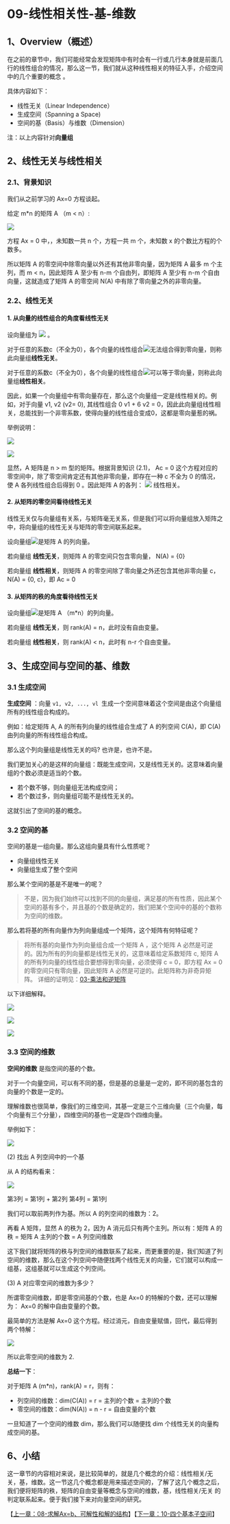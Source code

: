 # 09-线性相关性-基-维数

## 1、Overview（概述）

在之前的章节中，我们可能经常会发现矩阵中有时会有一行或几行本身就是前面几行的线性组合的情况，那么这一节，我们就从这种线性相关的特征入手，介绍空间中的几个重要的概念 。

具体内容如下：

* 线性无关（Linear Independence）
* 生成空间（Spanning a Space)   
* 空间的基（Basis）与维数（Dimension）

注：以上内容针对**向量组**

## 2、线性无关与线性相关

### 2.1、背景知识

我们从之前学习的 Ax=0 方程谈起。

给定 m*n 的矩阵 A （m < n）:

![](../images/09/LA_9_1.jpg)

方程 Ax = 0 中，，未知数一共 n 个，方程一共 m 个，未知数 x 的个数比方程的个数多。

所以矩阵 A 的零空间中除零向量以外还有其他非零向量，因为矩阵 A 最多 m 个主列，而 m < n，因此矩阵 A 至少有 n-m 个自由列，即矩阵 A 至少有 n-m 个自由向量，这就造成了矩阵 A 的零空间 N(A) 中有除了零向量之外的非零向量。

### 2.2、线性无关

#### 1. 从向量的线性组合的角度看线性无关

设向量组为 ![](../images/09/LA_9_2.png) 。

对于任意的系数c（不全为0），各个向量的线性组合![](../images/09/LA_9_3.png)无法组合得到零向量，则称此向量组**线性无关**。

对于任意的系数c（不全为0），各个向量的线性组合![](../images/09/LA_9_3.png)可以等于零向量，则称此向量组**线性相关**。

因此，如果一个向量组中有零向量存在，那么这个向量组一定是线性相关的。例如，对于向量 v1, v2 (v2= 0), 其线性组合 0 v1 + 6 v2 = 0，因此此向量组线性相关，总能找到一个非零系数，使得向量的线性组合变成0，这都是零向量惹的祸。

举例说明：

![](../images/09/LA_9_4.jpg)

![](../images/09/LA_9_5.jpg)

显然，A 矩阵是 n > m 型的矩阵。根据背景知识 (2.1)， Ac = 0 这个方程对应的零空间中，除了零空间肯定还有其他非零向量，即存在一种 c 不全为 0 的情况，使 A 各列线性组合后得到 0 。因此矩阵 A 的各列： ![](../images/09/LA_9_6.png) 线性相关。

#### 2. 从矩阵的零空间看待线性无关

线性无关仅与向量组有关系，与矩阵毫无关系，但是我们可以将向量组放入矩阵之中，将向量组的线性无关与矩阵的零空间联系起来。

设向量组![](../images/09/LA_9_2.png)是矩阵 A 的列向量。

若向量组 **线性无关**，则矩阵 A 的零空间只包含零向量， N(A) = {0}

若向量组 **线性相关**，则矩阵 A 的零空间除了零向量之外还包含其他非零向量 c，N(A) = {0, c}，即 Ac = 0

#### 3. 从矩阵的秩的角度看待线性无关

设向量组![](../images/09/LA_9_2.png)是矩阵 A （m*n）的列向量。

若向量组 **线性无关**，则 rank(A) = n，此时没有自由变量。

若向量组 **线性相关**，则 rank(A) < n，此时有 n-r 个自由变量。

## 3、生成空间与空间的基、维数

### 3.1 生成空间

**生成空间** ：向量 `v1, v2, ..., vl `生成一个空间意味着这个空间是由这个向量组所有的线性组合构成的。

例如：给定矩阵 A, A 的所有列向量的线性组合生成了 A 的列空间 C(A)，即 C(A) 由列向量的所有线性组合构成。

那么这个列向量组是线性无关的吗?  也许是，也许不是。

我们更加关心的是这样的向量组：既能生成空间，又是线性无关的。这意味着向量组的个数必须是适当的个数。

* 若个数不够，则向量组无法构成空间；
* 若个数过多，则向量组可能不是线性无关的。

这就引出了空间的基的概念。

### 3.2 空间的基

空间的基是一组向量。那么这组向量具有什么性质呢？

* 向量组线性无关
* 向量组生成了整个空间

那么某个空间的基是不是唯一的呢？

> 不是，因为我们始终可以找到不同的向量组，满足基的所有性质，因此某个空间的基有多个，并且基的个数是确定的，我们把某个空间中的基的个数称为空间的维数。

那么若将基的所有向量作为列向量组成一个矩阵，这个矩阵有何特征呢？

> 将所有基的向量作为列向量组合成一个矩阵 A ，这个矩阵 A 必然是可逆的。因为所有的列向量都是线性无关的，这意味着给定系数矩阵 c, 矩阵 A 的所有列向量的线性组合要想得到零向量，必须使得 c = 0，即方程 Ax = 0 的零空间只有零向量，因此矩阵 A 必然是可逆的。此矩阵称为非奇异矩阵。 详细的证明见：[03-乘法和逆矩阵](../03-乘法和逆矩阵/03-乘法和逆矩阵.md)


以下详细解释。

![](../images/09/LA_9_8.jpg)

![](../images/09/LA_9_9.jpg)

![](../images/09/LA_9_10.jpg)

### 3.3 空间的维数

**空间的维数** 是指空间的基的个数。

对于一个向量空间，可以有不同的基，但是基的总量是一定的，即不同的基包含的向量的个数是一定的。

理解维数也很简单，像我们的三维空间，其基一定是三个三维向量（三个向量，每个向量有三个分量），四维空间的基也一定是四个四维向量。

举例如下：

![](../images/09/LA_9_11.jpg)

(2) 找出 A 列空间中的一个基

从 A 的结构看来：

![](../images/09/LA_9_12.png)

第3列 = 第1列 + 第2列
第4列 = 第1列

我们可以取前两列作为基。所以 A 的列空间的维数为：2。

再看 A 矩阵，显然 A 的秩为 2，因为 A 消元后只有两个主列。所以有：矩阵 A 的秩 = 矩阵 A 主列的个数 = A 列空间维数

这下我们就将矩阵的秩与列空间的维数联系了起来，而更重要的是，我们知道了列空间的维数，那么在这个列空间中随便找两个线性无关的向量，它们就可以构成一组基，这组基就可以生成这个列空间。

(3) A 对应零空间的维数为多少？

所谓零空间维数，即是零空间基的个数，也是 Ax=0 的特解的个数，还可以理解为： Ax=0 的解中自由变量的个数。

最简单的方法是解 Ax=0 这个方程。经过消元，自由变量赋值，回代，最后得到两个特解：

![](../images/09/LA_9_13.png)

所以此零空间的维数为 2.

**总结一下**：

对于矩阵 A (m*n)，rank(A) = r，则有：

* 列空间的维数：dim(C(A)) = r = 主列的个数 = 主列的个数
* 零空间的维数：dim(N(A)) = n - r = 自由变量的个数 

一旦知道了一个空间的维数 dim，那么我们可以随便找 dim 个线性无关的向量构成空间的基。

## 6、小结

这一章节的内容相对来说，是比较简单的，就是几个概念的介绍：线性相关/无关，基，维数。这一节这几个概念都是用来描述空间的，了解了这几个概念之后，我们便将矩阵的秩，矩阵的自由变量等概念与空间的维数，基，线性相关/无关 的判定联系起来。便于我们接下来对向量空间的研究。

【[上一章：08-求解Ax=b、可解性和解的结构](../08-求解Ax=b-可解性和解的结构/08-求解Ax=b-可解性和解的结构.md)】【[下一章：10-四个基本子空间](../10-四个基本子空间/10-四个基本子空间.md)】
